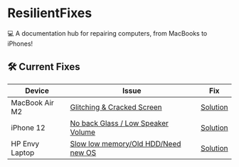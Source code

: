 # ResilientFixes  
💻 A documentation hub for repairing computers, from MacBooks to iPhones!  

## 🛠️ Current Fixes  
| Device       | Issue                           | Fix                           |  
|--------------|---------------------------------|-------------------------------|  
| MacBook Air M2 | [Glitching & Cracked Screen](MacBook_Air_M2/ISSUE.md) | [Solution](MacBook_Air_M2/FIX.md) |  
| iPhone 12    | [No back Glass / Low Speaker Volume](iPhone_11/ISSUE.md) | [Solution](iPhone_11/FIX.md) |  
| HP Envy Laptop | [Slow low memory/Old HDD/Need new OS](/ISSUE.md) | [Solution](iPhone_11/FIX.md) |  

